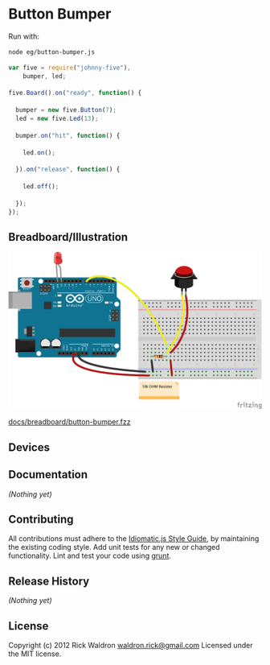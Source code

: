 # Button Bumper

Run with:
```bash
node eg/button-bumper.js
```


```javascript
var five = require("johnny-five"),
    bumper, led;

five.Board().on("ready", function() {

  bumper = new five.Button(7);
  led = new five.Led(13);

  bumper.on("hit", function() {

    led.on();

  }).on("release", function() {

    led.off();

  });
});

```

## Breadboard/Illustration

![alt text](breadboard/button-bumper.png "button-bumper.png")

[docs/breadboard/button-bumper.fzz](https://github.com/rwldrn/johnny-five/blob/master/docs/breadboard/button-bumper.fzz)



## Devices




## Documentation

_(Nothing yet)_









## Contributing
All contributions must adhere to the [Idiomatic.js Style Guide](https://github.com/rwldrn/idiomatic.js),
by maintaining the existing coding style. Add unit tests for any new or changed functionality. Lint and test your code using [grunt](https://github.com/cowboy/grunt).

## Release History
_(Nothing yet)_

## License
Copyright (c) 2012 Rick Waldron <waldron.rick@gmail.com>
Licensed under the MIT license.
